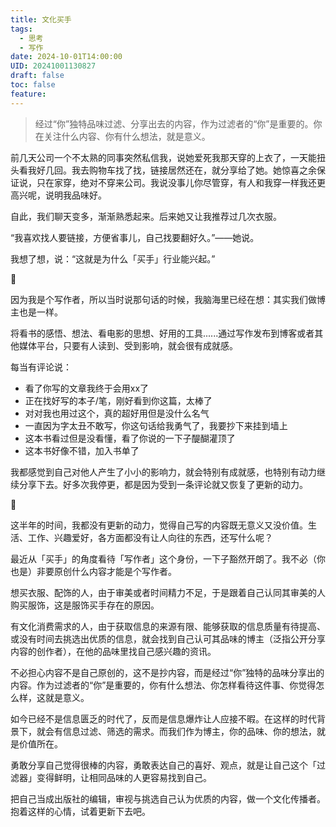 ```yaml
---
title: 文化买手
tags:
  - 思考
  - 写作
date: 2024-10-01T14:00:00
UID: 20241001130827
draft: false
toc: false
feature:
---
```

> 经过“你”独特品味过滤、分享出去的内容，作为过滤者的“你”是重要的。你在关注什么内容、你有什么想法，就是意义。

前几天公司一个不太熟的同事突然私信我，说她爱死我那天穿的上衣了，一天能扭头看我好几回。我去购物车找了找，链接居然还在，就分享给了她。她惊喜之余保证说，只在家穿，绝对不穿来公司。我说没事儿你尽管穿，有人和我穿一样我还更高兴呢，说明我品味好。

自此，我们聊天变多，渐渐熟悉起来。后来她又让我推荐过几次衣服。

“我喜欢找人要链接，方便省事儿，自己找要翻好久。”——她说。

我想了想，说：“这就是为什么「买手」行业能兴起。”

<!--more-->

🌲

因为我是个写作者，所以当时说那句话的时候，我脑海里已经在想：其实我们做博主也是一样。

将看书的感悟、想法、看电影的思想、好用的工具......通过写作发布到博客或者其他媒体平台，只要有人读到、受到影响，就会很有成就感。

每当有评论说：
- 看了你写的文章我终于会用xx了
- 正在找好写的本子/笔，刚好看到你这篇，太棒了
- 对对我也用过这个，真的超好用但是没什么名气
- 一直因为字太丑不敢写，你这句话给我勇气了，我要抄下来挂到墙上
- 这本书看过但是没看懂，看了你说的一下子醍醐灌顶了
- 这本书好像不错，加入书单了

我都感觉到自己对他人产生了小小的影响力，就会特别有成就感，也特别有动力继续分享下去。好多次我停更，都是因为受到一条评论就又恢复了更新的动力。

🌲

这半年的时间，我都没有更新的动力，觉得自己写的内容既无意义又没价值。生活、工作、兴趣爱好，各方面都没有让人向往的东西，还写什么呢？

最近从「买手」的角度看待「写作者」这个身份，一下子豁然开朗了。我不必（你也是）非要原创什么内容才能是个写作者。

想买衣服、配饰的人，由于审美或者时间精力不足，于是跟着自己认同其审美的人购买服饰，这是服饰买手存在的原因。

有文化消费需求的人，由于获取信息的来源有限、能够获取的信息质量有待提高、或没有时间去挑选出优质的信息，就会找到自己认可其品味的博主（泛指公开分享内容的创作者），在他的品味里找自己感兴趣的资讯。

不必担心内容不是自己原创的，这不是抄内容，而是经过“你”独特的品味分享出的内容。作为过滤者的“你”是重要的，你有什么想法、你怎样看待这件事、你觉得怎么样，这就是意义。

如今已经不是信息匮乏的时代了，反而是信息爆炸让人应接不暇。在这样的时代背景下，就会有信息过滤、筛选的需求。而我们作为博主，你的品味、你的想法，就是价值所在。

勇敢分享自己觉得很棒的内容，勇敢表达自己的喜好、观点，就是让自己这个「过滤器」变得鲜明，让相同品味的人更容易找到自己。

把自己当成出版社的编辑，审视与挑选自己认为优质的内容，做一个文化传播者。抱着这样的心情，试着更新下去吧。


